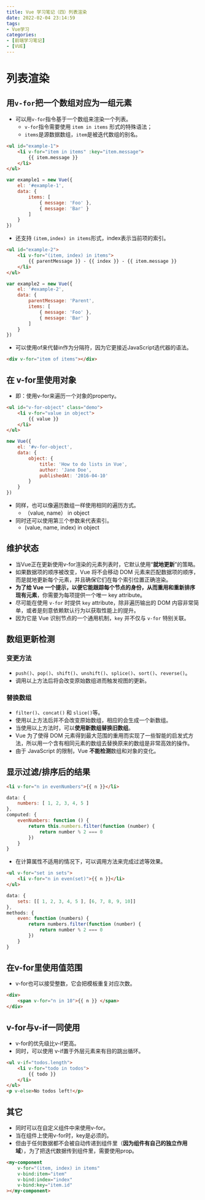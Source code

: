 ```yaml
---
title: Vue 学习笔记（四）列表渲染
date: 2022-02-04 23:14:59
tags:
- Vue学习
categories:
- [前端学习笔记]
- [VUE]
---
```


# 列表渲染

## 用`v-for`把一个数组对应为一组元素

* 可以用`v-for`指令基于一个数组来渲染一个列表。
  * `v-for`指令需要使用 `item in items` 形式的特殊语法；
  * `items`是源数据数组，`item`是被迭代数组的别名。

```html
<ul id="example-1">
    <li v-for="item in items" :key="item.message">
        {{ item.message }}
    </li>
</ul>
```
```js
var example1 = new Vue({
    el: '#example-1',
    data: {
        items: [
            { message: 'Foo' },
            { message: 'Bar' }
        ]
    }
})
```

* 还支持 `(item,index) in items`形式，index表示当前项的索引。

```html
<ul id="example-2">
    <li v-for="(item, index) in items">
        {{ parentMessage }} - {{ index }} - {{ item.message }}
    </li>
</ul>
```
```js
var example2 = new Vue({
    el: '#example-2',
    data: {
        parentMessage: 'Parent',
        items: [
            { message: 'Foo' },
            { message: 'Bar' }
        ]
    }
})
```

* 可以使用of来代替in作为分隔符，因为它更接近JavaScript选代器的语法。

```html
<div v-for="item of items"></div>
```

## 在 v-for里使用对象

* 即：使用v-for来遍历一个对象的property｡ 

```html
<ul id="v-for-object" class="demo">
    <li v-for="value in object">
        {{ value }}
    </li>
</ul>
```
```js
new Vue({
    el: '#v-for-object',
    data: {
        object: {
            title: 'How to do lists in Vue',
            author: 'Jane Doe',
            publishedAt: '2016-04-10'
        }
    }
})
```

* 同样，也可以像遍历数组一样使用相同的遍历方式。
  * （value, name） in object
* 同时还可以使用第三个参数来代表索引。
  * (value, name, index) in object

## 维护状态

* 当Vue正在更新使用v-for渲染的元素列表时，它默认使用“**就地更新**”的策略。
* 如果数据项的顺序被改变，Vue 将不会移动 DOM 元素来匹配数据项的顺序，而是就地更新每个元素，并且确保它们在每个索引位置正确渲染。
* **为了给 Vue 一个提示，以便它能跟踪每个节点的身份，从而重用和重新排序现有元素**，你需要为每项提供一个唯一 key attribute。
* 尽可能在使用 `v-for` 时提供 `key` attribute，除非遍历输出的 DOM 内容非常简单，或者是刻意依赖默认行为以获取性能上的提升。
* 因为它是 Vue 识别节点的一个通用机制，`key` 并不仅与 `v-for` 特别关联。

## 数组更新检测

### 变更方法

* `push()`、`pop()`、`shift()`、`unshift()`、`splice()`、`sort()`、`reverse()`。
* 调用以上方法后将会改变原始数组进而触发视图的更新。

### 替换数组

* `filter()`、`concat()` 和 `slice()`等。
* 使用以上方法后并不会改变原始数组，相应的会生成一个新数组。
* 当使用以上方法时，可以**使用新数组替换旧数组**。
* Vue 为了使得 DOM 元素得到最大范围的重用而实现了一些智能的启发式方法，所以用一个含有相同元素的数组去替换原来的数组是非常高效的操作。
* 由于 JavaScript 的限制，Vue **不能检测**数组和对象的变化。

## 显示过滤/排序后的结果

```html
<li v-for="n in evenNumbers">{{ n }}</li>
```
```js
data: {
    numbers: [ 1, 2, 3, 4, 5 ]
},
computed: {
    evenNumbers: function () {
        return this.numbers.filter(function (number) {
            return number % 2 === 0
        })
    }
}
```

* 在计算属性不适用的情况下，可以调用方法来完成过滤等效果。

```html
<ul v-for="set in sets">
    <li v-for="n in even(set)">{{ n }}</li>
</ul>

```
```js
data: {
    sets: [[ 1, 2, 3, 4, 5 ], [6, 7, 8, 9, 10]]
},
methods: {
    even: function (numbers) {
        return numbers.filter(function (number) {
            return number % 2 === 0
        })
    }
}
```

## 在v-for里使用值范围

* v-for也可以接受整数，它会把模板重复对应次数。

```html
<div>
    <span v-for="n in 10">{{ n }} </span>
</div>
```

## v-for与v-if一同使用

* v-for的优先级比v-if更高。
* 同时，可以使用 v-if置于外层元素来有目的跳出循环。

```html
<ul v-if="todos.length">
    <li v-for="todo in todos">
        {{ todo }}
    </li>
</ul>
<p v-else>No todos left!</p>
```

## 其它

* 同时可以在自定义组件中来使用v-for。
* 当在组件上使用v-for时，key是必须的。
* 但由于任何数据都不会被自动传递到组件里（**因为组件有自己的独立作用域**），为了把迭代数据传到组件里，需要使用prop｡

```html
<my-component
    v-for="(item, index) in items"
    v-bind:item="item"
    v-bind:index="index"
    v-bind:key="item.id"
></my-component>
```